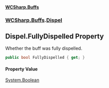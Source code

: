 #### [WCSharp\.Buffs](README.md 'README')
### [WCSharp\.Buffs](WCSharp.Buffs.md 'WCSharp\.Buffs').[Dispel](WCSharp.Buffs.Dispel.md 'WCSharp\.Buffs\.Dispel')

## Dispel\.FullyDispelled Property

Whether the buff was fully dispelled\.

```csharp
public bool FullyDispelled { get; }
```

#### Property Value
[System\.Boolean](https://learn.microsoft.com/en-us/dotnet/api/system.boolean 'System\.Boolean')